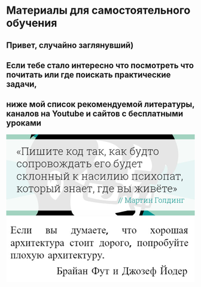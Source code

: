 # Материалы для самостоятельного обучения

## Привет, случайно заглянувший)
## Если тебе стало интересно что посмотреть что почитать или где поискать практические задачи,
## ниже мой список рекомендуемой литературы, каналов на Youtube и сайтов с бесплатными уроками

![](quote1.jpg)
![](quote2.jpg)
